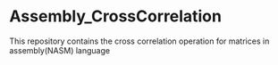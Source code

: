 # Assembly_CrossCorrelation
This repository contains the cross correlation operation for matrices in assembly(NASM) language 
